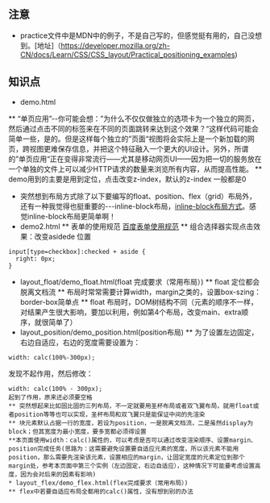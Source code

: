 ## 注意
* practice文件中是MDN中的例子，不是自己写的，但感觉挺有用的，自己没想到。[地址]（https://developer.mozilla.org/zh-CN/docs/Learn/CSS/CSS_layout/Practical_positioning_examples)

## 知识点
*  demo.html

** “单页应用”--你可能会想：”为什么不仅仅做独立的选项卡为一个独立的网页，然后通过点击不同的标签来在不同的页面跳转来达到这个效果？“这样代码可能会简单一些，是的。但是这样每个独立的”页面“视图将会实际上是一个新加载的网页，跨视图更难保存信息，并把这个特征融入一个更大的UI设计。另外，所谓的”单页应用“正在变得非常流行——尤其是移动网页UI——因为把一切的服务放在一个单独的文件上可以减少HTTP请求的数量来浏览所有内容，从而提高性能。
**  demo用到的主要是用到定位，点击改变z-index，默认的z-index 一般都是0

* 突然想到布局方式除了以下要编写的float、position、flex（grid）布局外，还有一种我觉得也挺重要的---inline-block布局，[inline-block布局方式](http://zh.learnlayout.com/inline-block.html)。感觉inline-block布局更简单啊！
* demo2.html
** 表单的使用规范  [百度表单使用规范](https://github.com/ecomfe/spec/blob/master/html-style-guide.md#user-content-6-%E8%A1%A8%E5%8D%95)
** 组合选择器实现点击效果：改变asidede 位置
``` 
input[type=checkbox]:checked + aside {
  right: 0px;
}
```
* layout_float/demo_float.html(float 完成要求（常用布局）)
** float 定位都会脱离文档流
** 布局时常常需要计算width，margin之类的，设置box-szing： border-box简单点
**  float 布局时，DOM树结构不同（元素的顺序不一样，对结果产生很大影响，要加以利用，例如第4个布局，改变main、extra顺序，就很简单了）
* layout_position/demo_position.html(position布局)
** 为了设置左边固定，右边自适应，右边的宽度需要设置为：
```
width: calc(100%-300px);
```
发现不起作用，然后修改：
```
width: calc(100% - 300px);
起到了作用，原来还必须要空格 
** 突然想起来比如固比固的三列布局，不一定就要用圣杯布局或者双飞翼布局，就用float或者position等等也可以实现，圣杯布局和双飞翼只是能保证中间的先渲染
** 块元素默认占据一行的宽度，若设为position，一是脱离文档流，二是虽然display为block；但其宽度为最小宽度，要多宽都必须得设置
**本页面使用width：calc()属性的，可以考虑是否可以通过改变渲染顺序、设置margin、position完成任务(思路为：这需要避免设置要自适应元素的宽度，所以该元素不能用position，那么需要先渲染该元素，设置相应的margin，让固定宽度的元素定位到那个margin处，参考本页面中第三个实例（左边固定，右边自适应），这种情况下可能要考虑设置高度，因为会对后来的因素有影响)
* layout_flex/demo_flex.html(flex完成要求（常用布局）)
** flex中若要自适应布局全都用的calc()属性，没有想到别的办法